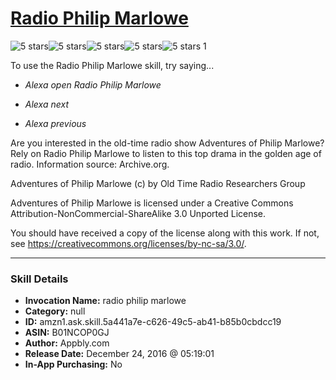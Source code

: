 # [Radio Philip Marlowe](http://alexa.amazon.com/#skills/amzn1.ask.skill.5a441a7e-c626-49c5-ab41-b85b0cbdcc19)
![5 stars](../../images/ic_star_black_18dp_1x.png)![5 stars](../../images/ic_star_black_18dp_1x.png)![5 stars](../../images/ic_star_black_18dp_1x.png)![5 stars](../../images/ic_star_black_18dp_1x.png)![5 stars](../../images/ic_star_black_18dp_1x.png) 1

To use the Radio Philip Marlowe skill, try saying...

* *Alexa open Radio Philip Marlowe*

* *Alexa next*

* *Alexa previous*

Are you interested in the old-time radio show Adventures of Philip Marlowe? Rely on Radio Philip Marlowe to listen to this top drama in the golden age of radio. Information source: Archive.org.

Adventures of Philip Marlowe (c) by Old Time Radio Researchers Group

Adventures of Philip Marlowe is licensed under a
Creative Commons Attribution-NonCommercial-ShareAlike 3.0 Unported License.

You should have received a copy of the license along with this work. If not, see <https://creativecommons.org/licenses/by-nc-sa/3.0/>.

***

### Skill Details

* **Invocation Name:** radio philip marlowe
* **Category:** null
* **ID:** amzn1.ask.skill.5a441a7e-c626-49c5-ab41-b85b0cbdcc19
* **ASIN:** B01NCOP0GJ
* **Author:** Appbly.com
* **Release Date:** December 24, 2016 @ 05:19:01
* **In-App Purchasing:** No
